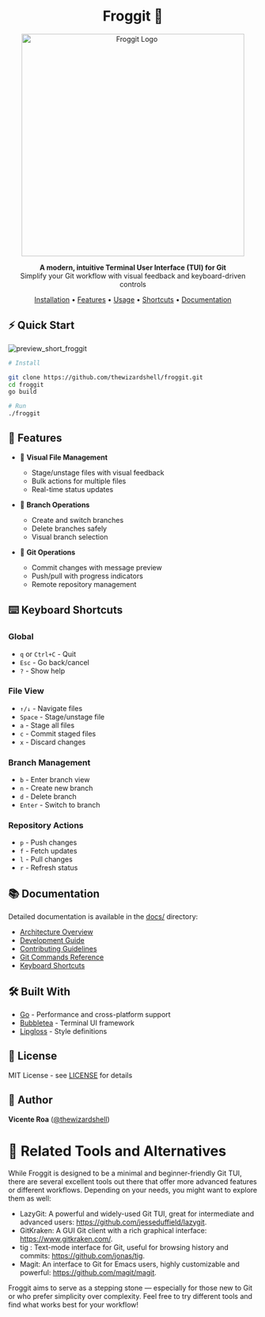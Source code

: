 <h1 align="center">Froggit 🐸</h1>

<p align="center">
  <img src="https://github.com/user-attachments/assets/d4194260-341d-425c-872d-ae623c1ec189" alt="Froggit Logo" width="450" />
</p>

<p align="center">
  <strong>A modern, intuitive Terminal User Interface (TUI) for Git</strong><br>
  Simplify your Git workflow with visual feedback and keyboard-driven controls
</p>

<p align="center">
  <a href="https://froggit-docs.vercel.app/guides/install/">Installation</a> •
  <a href="#features">Features</a> •
  <a href="#usage">Usage</a> •
  <a href="https://github.com/thewizardshell/froggit/blob/master/docs/keyboard-shortcuts.md">Shortcuts</a> •
  <a href="https://github.com/thewizardshell/froggit/tree/master/docs">Documentation</a>
</p>

## ⚡️ Quick Start

![preview_short_froggit](https://github.com/user-attachments/assets/7b5a2dd6-fbc3-4035-83fe-a072d2298f57)

```bash
# Install

git clone https://github.com/thewizardshell/froggit.git
cd froggit
go build

# Run
./froggit
```

## 🎯 Features

- 📁 **Visual File Management**

  - Stage/unstage files with visual feedback
  - Bulk actions for multiple files
  - Real-time status updates

- 🌿 **Branch Operations**

  - Create and switch branches
  - Delete branches safely
  - Visual branch selection

- 🔄 **Git Operations**
  - Commit changes with message preview
  - Push/pull with progress indicators
  - Remote repository management

## ⌨️ Keyboard Shortcuts

### Global

- `q` or `Ctrl+C` - Quit
- `Esc` - Go back/cancel
- `?` - Show help

### File View

- `↑/↓` - Navigate files
- `Space` - Stage/unstage file
- `a` - Stage all files
- `c` - Commit staged files
- `x` - Discard changes

### Branch Management

- `b` - Enter branch view
- `n` - Create new branch
- `d` - Delete branch
- `Enter` - Switch to branch

### Repository Actions

- `p` - Push changes
- `f` - Fetch updates
- `l` - Pull changes
- `r` - Refresh status

## 📚 Documentation

Detailed documentation is available in the [docs/](docs/) directory:

- [Architecture Overview](docs/architecture.md)
- [Development Guide](docs/development.md)
- [Contributing Guidelines](docs/contributing.md)
- [Git Commands Reference](docs/git-commands.md)
- [Keyboard Shortcuts](docs/keyboard-shortcuts.md)

## 🛠️ Built With

- [Go](https://golang.org/) - Performance and cross-platform support
- [Bubbletea](https://github.com/charmbracelet/bubbletea) - Terminal UI framework
- [Lipgloss](https://github.com/charmbracelet/lipgloss) - Style definitions

## 📝 License

MIT License - see [LICENSE](LICENSE) for details

## 👤 Author

**Vicente Roa** ([@thewizardshell](https://github.com/thewizardshell))

# 🔗 Related Tools and Alternatives

While Froggit is designed to be a minimal and beginner-friendly Git TUI, there are several excellent tools out there that offer more advanced features or different workflows. Depending on your needs, you might want to explore them as well:

- LazyGit: A powerful and widely-used Git TUI, great for intermediate and advanced users: https://github.com/jesseduffield/lazygit.
- GitKraken: A GUI Git client with a rich graphical interface: https://www.gitkraken.com/.
- tig : Text-mode interface for Git, useful for browsing history and commits: https://github.com/jonas/tig.
- Magit: An interface to Git for Emacs users, highly customizable and powerful: https://github.com/magit/magit.

Froggit aims to serve as a stepping stone — especially for those new to Git or who prefer simplicity over complexity. Feel free to try different tools and find what works best for your workflow!
